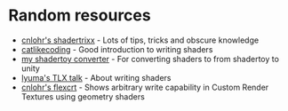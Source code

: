 # Random resources
- [cnlohr's shadertrixx](https://github.com/cnlohr/shadertrixx) - Lots of tips, tricks and obscure knowledge
- [catlikecoding](https://catlikecoding.com/unity/tutorials/rendering/) - Good introduction to writing shaders
- [my shadertoy converter](https://pema99.github.io/glsl2hlsl/) - For converting shaders to from shadertoy to unity 
- [lyuma's TLX talk](https://www.youtube.com/watch?v=tWyseAtkrcE) - About writing shaders
- [cnlohr's flexcrt](https://github.com/cnlohr/flexcrt) - Shows arbitrary write capability in Custom Render Textures using geometry shaders
